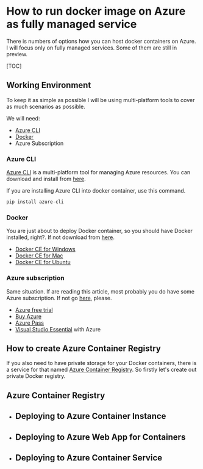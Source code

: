 # How to run docker image on Azure as fully managed service

There is numbers of options how you can host docker containers on Azure. I will focus only on fully managed services. Some of them are still in preview.

[TOC]



## Working Environment

To keep it as simple as possible I will be using multi-platform tools to cover as much scenarios as possible.

We will need:
- [Azure CLI](#AzureCLI)
- [Docker](#Docker)
- Azure Subscription
### Azure CLI <a id="AzureCLI"/>

[Azure CLI](https://docs.microsoft.com/cli/azure/) is a multi-platform tool for managing Azure resources. You can download and install from [here](https://docs.microsoft.com/cli/azure/install-azure-cli?view=azure-cli-latest).

If you are installing Azure CLI into docker container, use this command.

```python
pip install azure-cli
```

### Docker <a id="Docker" />

You are just about to deploy Docker container, so you should have Docker installed, right?. If not download from [here](https://www.docker.com/community-edition#/download).

- [Docker CE for Windows](https://store.docker.com/editions/community/docker-ce-desktop-windows)
- [Docker CE for Mac](https://store.docker.com/editions/community/docker-ce-desktop-mac)
- [Docker CE for Ubuntu](https://store.docker.com/editions/community/docker-ce-server-ubuntu)

### Azure subscription

Same situation. If are reading this article, most probably you do have some Azure subscription. If not go [here](https://azure.microsoft.com/), please.

- [Azure free trial](https://azure.microsoft.com/free/)
- [Buy Azure](https://azure.microsoft.com/pricing/purchase-options/)
- [Azure Pass](https://www.microsoftazurepass.com/)
- [Visual Studio Essential](https://www.visualstudio.com/dev-essentials/) with Azure

## How to create Azure Container Registry

If you also need to have private storage for your Docker containers, there is a service for that named  [Azure Container Registry](https://azure.microsoft.com/services/container-registry/). So firstly let's create out private Docker registry.

## Azure Container Registry



- ## Deploying to Azure Container Instance

- ## Deploying to Azure Web App for Containers

- ## Deploying to Azure Container Service

